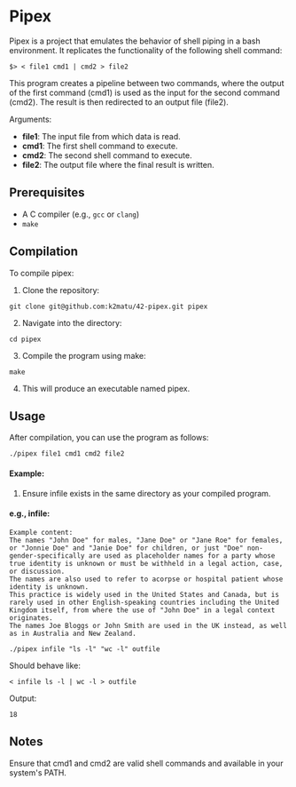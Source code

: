 
# Pipex
Pipex is a project that emulates the behavior of shell piping in a bash environment. It replicates the functionality of the following shell command:
```
$> < file1 cmd1 | cmd2 > file2
```
This program creates a pipeline between two commands, where the output of the first command (cmd1) is used as the input for the second command (cmd2). The result is then redirected to an output file (file2).

Arguments:
- **file1**: The input file from which data is read.
- **cmd1**: The first shell command to execute.
- **cmd2**: The second shell command to execute.
- **file2**: The output file where the final result is written.

## Prerequisites
- A C compiler (e.g., `gcc` or `clang`)
- `make`

## Compilation
To compile pipex:

1. Clone the repository:
```
git clone git@github.com:k2matu/42-pipex.git pipex
````
2. Navigate into the directory:
```
cd pipex
```
3. Compile the program using make:
```
make
```
4. This will produce an executable named pipex.

## Usage
After compilation, you can use the program as follows:
```
./pipex file1 cmd1 cmd2 file2
```
#### Example:
1. Ensure infile exists in the same directory as your compiled program.
#### e.g., infile:
```
Example content:
The names "John Doe" for males, "Jane Doe" or "Jane Roe" for females, or "Jonnie Doe" and "Janie Doe" for children, or just "Doe" non-gender-specifically are used as placeholder names for a party whose true identity is unknown or must be withheld in a legal action, case, or discussion.
The names are also used to refer to acorpse or hospital patient whose identity is unknown.
This practice is widely used in the United States and Canada, but is rarely used in other English-speaking countries including the United Kingdom itself, from where the use of "John Doe" in a legal context originates.
The names Joe Bloggs or John Smith are used in the UK instead, as well as in Australia and New Zealand.
```
```
./pipex infile "ls -l" "wc -l" outfile
```
Should behave like:
```
< infile ls -l | wc -l > outfile
```
Output:
```
18
```

## Notes
Ensure that cmd1 and cmd2 are valid shell commands and available in your system's PATH.

